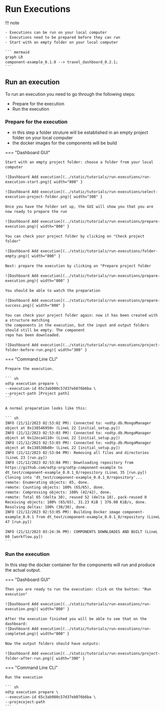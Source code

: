 # Run Executions

!!! note

    - Executions can be run on your local computer
    - Executions need to be prepared before they can run
    - Start with an empty folder on your local computer

    ``` mermaid
    graph LR
    component-example_0.1.0 --> travel_dashboard_0.2.1;
    ``` 

## Run an execution

To run an execution you need to go through the following steps:

- Prepare for the execution
- Run the execution

### Prepare for the execution

- in this step a folder struture will be established in an empty project folder on your local computer
- the docker images for the components will be build

=== "Dashboard GUI"

    Start with an empty project folder: choose a folder from your local computer

    ![Dashboard Add execution](../static/tutorials/run-executions/run-execution-start.png){ width="800" }

    ![Dashboard Add execution](../static/tutorials/run-executions/select-execution-project-folder.png){ width="300" }

    Once you have the folder set up, the GUI will show you that you are now ready to prepare the run
    
    ![Dashboard Add execution](../static/tutorials/run-executions/prepare-execution.png){ width="800" }

    You can check your project folder by clicking on "Check project folder"

    ![Dashboard Add execution](../static/tutorials/run-executions/folder-empty.png){ width="800" }

    Next: prepare the execution by clicking on "Prepare project folder

    ![Dashboard Add execution](../static/tutorials/run-executions/prepare-execution.png){ width="800" }

    You should be able to watch the preparation

    ![Dashboard Add execution](../static/tutorials/run-executions/prepare-success.png){ width="800" }

    You can check your project folder again: now it has been created with a structure matching
    the components in the execution, but the input and output folders should still be empty. The component 
    repo has been downloaded.

    ![Dashboard Add execution](../static/tutorials/run-executions/project-folder-before-run.png){ width="300" }

=== "Command Line CLI"

    Prepare the execution. 

    ``` sh
    odtp execution prepare \
    --execution-id 65c3ab980c57d37eb076b6ba \
    --project-path [Project path]
    ```

    A normal preparation looks like this:

    ``` sh
    INFO (21/12/2023 02:53:02 PM): Connected to: <odtp.db.MongoManager object at 0x138546950> (LineL 22 [initial_setup.py])
    INFO (21/12/2023 02:53:03 PM): Connected to: <odtp.db.MongoManager object at 0x12eca4110> (LineL 22 [initial_setup.py])
    INFO (21/12/2023 02:53:03 PM): Connected to: <odtp.db.MongoManager object at 0x138530bd0> (LineL 22 [initial_setup.py])
    INFO (21/12/2023 02:53:04 PM): Removing all files and directories (LineL 23 [run.py])
    INFO (21/12/2023 02:53:04 PM): Downloading repository from https://github.com/odtp-org/odtp-component-example to dt_test/component-example_0.0.1_0/repository (LineL 35 [run.py])
    Cloning into 'dt_test/component-example_0.0.1_0/repository'...
    remote: Enumerating objects: 65, done.
    remote: Counting objects: 100% (65/65), done.
    remote: Compressing objects: 100% (42/42), done.
    remote: Total 65 (delta 30), reused 52 (delta 18), pack-reused 0
    Receiving objects: 100% (65/65), 31.23 KiB | 376.00 KiB/s, done.
    Resolving deltas: 100% (30/30), done.
    INFO (21/12/2023 02:53:05 PM): Building Docker image component-example_0.0.1 from dt_test/component-example_0.0.1_0/repository (LineL 47 [run.py])

    INFO (21/12/2023 03:24:36 PM): COMPONENTS DOWNLOADES AND BUILT (LineL 60 [workflow.py])
    ```

### Run the execution   

In this step the docker container for the components will run and produce the actual output.

=== "Dashboard GUI"

    Then you are ready to run the execution: click on the button: "Run execution"

    ![Dashboard Add execution](../static/tutorials/run-executions/run-execution.png){ width="800" }

    After the execution finished you will be able to see that on the dashboard:
    ![Dashboard Add execution](../static/tutorials/run-executions/run-completed.png){ width="800" } 

    Now the output folders should have outputs:
    
    ![Dashboard Add execution](../static/tutorials/run-executions/project-folder-after-run.png){ width="300" }


=== "Command Line CLI"

    Run the execution

    ``` sh
    odtp execution prepare \
    --execution-id 65c3ab980c57d37eb076b6ba \
    --projecoject-path 
    ```

<script src="https://hypothes.is/embed.js" async></script>
